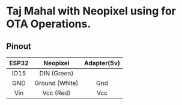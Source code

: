 # Taj Mahal with Neopixel using for OTA Operations.

## Pinout

| ESP32 | Neopixel | Adapter(5v) |
| :---: |     :---:      |     :---:      |
| IO15      |     DIN (Green)          |  |
|  GND |    Ground (White)  |  Gnd |
| Vin  |     Vcc (Red)   |   Vcc |
